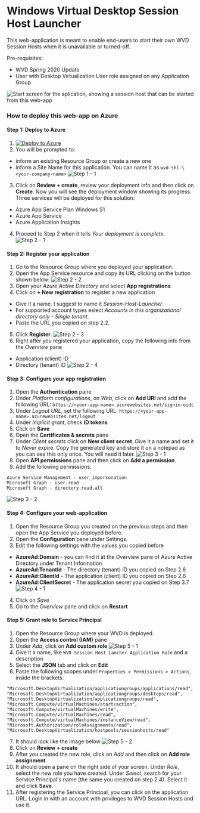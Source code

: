 # Windows Virtual Desktop Session Host Launcher
This web-application is meant to enable end-users to start their own WVD Session Hosts when it is unavailable or turned-off.

Pre-requisites:
* WVD Spring 2020 Update
* User with Desktop Virtualization User role assigned on any Application Group

 ![Start screen for the aplication, showing a session host that can be started from this web-app](Images/application-usage.jpg)

### How to deploy this web-app on Azure

#### Step 1: Deploy to Azure
1) [![Deploy to Azure](https://aka.ms/deploytoazurebutton)](https://portal.azure.com/#create/Microsoft.Template/uri/https%3A%2F%2Fraw.githubusercontent.com%2Fenstepgabriel%2FIX5q19WnW7%2Fmaster%2Fdeploy%2FdeploymentTemplate.json)
2) You will be prompted to:
- inform an existing Resource Group or create a new one 
- inform a Site Name for this application. You can name it as ```wvd-shl-\<your-company-name>```
 ![Step 1 - 1](Images/step-01-01.jpg)
3) Click on **Review + create**, review your deployment info and then click on **Create**.
Now you will see the deployment window showing its progress.
Three services will be deployed for this solution:
- Azure App Service Plan Windows S1
- Azure App Service
- Azure Application Insights

4) Proceed to Step 2 when it tells *Your deployment is complete*.
 ![Step 2 - 1](Images/step-02-01.jpg)
#### Step 2: Register your application
1) Go to the Resource Group where you deployed your application.
2) Open the App Service resource and copy its URL clicking on the button shown below:
 ![Step 2 - 2](Images/step-02-02.jpg)
3) Open your *Azure Active Directory* and select **App registrations**
4) Click on **+ New registration** to register a new application
- Give it a name. I suggest to name it *Session-Host-Launcher*.
- For supported account types eslect *Accounts in this organizational directory only - Single tenant*.
- Paste the URL you copied on step 2.2. 
5) Click **Register**.
 ![Step 2 - 3](Images/step-02-03.jpg)
6) Right after you registered your application, copy the following info from the *Overview* pane
- Application (client) ID
- Directory (tenant) ID
 ![Step 2 - 4](Images/step-02-04.jpg)

#### Step 3: Configure your app registration
1) Open the **Authentication** pane
2) Under *Platform configurations*, on *Web*, click on **Add URI** and add the following URL: ```https://<your-app-name>.azurewebsites.net/signin-oidc```
3) Under *Logout URL*, set the following URL: ```https://<your-app-name>.azurewebsites.net/logout```
4) Under *Implicit grant*, check **ID tokens**
5) Click on **Save**
6) Open the **Certificates & secrets** pane
7) Under *Client secrets* click on **New client secret**. Give it a name and set it to *Never* expire. Copy the generated key and store it on a notepad as you can see this only once. You will need it later.
 ![Step 3 - 1](Images/step-03-01.jpg)
8) Open **API permissions** pane and then click on **Add a permission**.
9) Add the following permissions:
```
Azure Service Management - user_impersonation
Microsoft Graph - user.read
Microsoft Graph - directory.read.all
```
 ![Step 3 - 2](Images/step-03-02.jpg)

#### Step 4: Configure your web-application
1) Open the Resource Group you created on the previous steps and then open the App Service you deployed before.
2) Open the **Configuration** pane under Settings.
3) Edit the following settings with the values you copied before
- **AzureAd:Domain** - you can find it at the Overview pane of Azure Active Directory under Tenant Information
- **AzureAd:TenantId** - The directory (tenant) ID you copied on Step 2.6
- **AzureAd:ClientId** - The application (client) ID you copied on Step 2.6
- **AzureAd:ClientSecret** - The application secret you copied on Step 3.7
 ![Step 4 - 1](Images/step-04-01.jpg)
4) Click on *Save*
5) Go to the *Overview* pane and click on **Restart**
#### Step 5: Grant role to Service Principal
1) Open the Resource Group where your WVD is deployed.
2) Open the **Access control (IAM)** pane
3) Under *Add*, click on **Add custom role**
 ![Step 5 - 1](Images/step-05-01.jpg)
4) Give it a name, like ```WVD Session Host Lancher Application Role``` and a description
5) Select the **JSON** tab and click on **Edit**
6) Paste the following scopes under ```Properties > Permissions > Actions```, inside the brackets:
```
"Microsoft.DesktopVirtualization/applicationgroups/applications/read",
"Microsoft.DesktopVirtualization/applicationgroups/desktops/read",
"Microsoft.DesktopVirtualization/applicationgroups/read",
"Microsoft.Compute/virtualMachines/start/action",
"Microsoft.Compute/virtualMachines/write",
"Microsoft.Compute/virtualMachines/read",
"Microsoft.Compute/virtualMachines/instanceView/read",
"Microsoft.Authorization/roleAssignments/read",
"Microsoft.DesktopVirtualization/hostpools/sessionhosts/read"
```
7) It should look like the image below
 ![Step 5 - 2](Images/step-05-02.jpg)
8) Click on **Review + create**
9) After you created the new role, click on *Add* and then click on **Add role assignment**
10) It should open a pane on the right side of your screen. Under *Role*, select the new role you have created. Under *Select*, search for your Service Principal's name (the same you created on step 2.4). Select it and click **Save**.
11) After registering the Service Principal, you can click on the application URL. Login in with an account with privileges to WVD Session Hosts and use it.